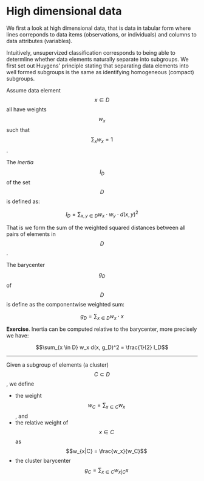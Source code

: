 # High dimensional data

We first a look at high dimensional data, that is data in tabular form where lines correponds to data items (observations, or individuals) and columns to data attributes (variables).

Intuitively, unsupervized classification corresponds to being able to determline whether data elements naturally separate into subgroups.
We first set out Huygens' principle stating that separating data elements into well formed subgroups is the same as identifying homogeneous (compact) subgroups.

Assume data element $$x \in D$$ all have weights $$w_x$$ such that $$\sum_x w_x = 1$$.

The *inertia* $$I_D$$ of the set $$D$$ is defined as:

$$I_D = \sum_{x, y \in D} w_x \cdot w_y \cdot d(x, y)^2$$

That is we form the sum of the weighted squared distances between all pairs of elements in $$D$$.

The barycenter $$g_D$$ of $$D$$ is define as the componentwise weighted sum:

$$g_D = \sum_{x \in D} w_x \cdot x$$

**Exercise**. Inertia can be computed relative to the barycenter, more precisely we have:

$$\sum_{x \in D} w_x d(x, g_D)^2 = \frac{1}{2} I_D$$

---

Given a subgroup of elements (a cluster) $$C \subset D$$, we define

- the weight $$w_C = \sum_{x \in C} w_x$$, and
- the relative weight of $$x \in C$$ as $$w_{x|C} = \frac{w_x}{w_C}$$
- the cluster barycenter $$g_C = \sum_{x \in C} w_{x|C} x$$


